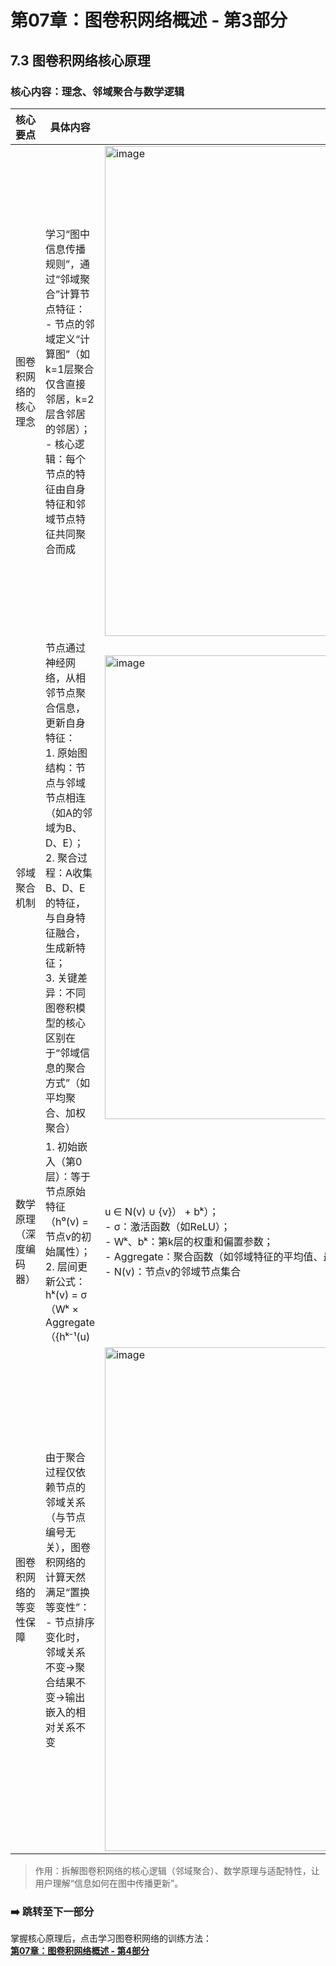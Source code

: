 # 第07章：图卷积网络概述 - 第3部分
## 7.3 图卷积网络核心原理
### 核心内容：理念、邻域聚合与数学逻辑  
| 核心要点       | 具体内容                                                                 | 图示文字解释                          |
|----------------|--------------------------------------------------------------------------|-------------------------------------------------------|
| 图卷积网络的核心理念 | 学习“图中信息传播规则”，通过“邻域聚合”计算节点特征：<br> - 节点的邻域定义“计算图”（如k=1层聚合仅含直接邻居，k=2层含邻居的邻居）；<br> - 核心逻辑：每个节点的特征由自身特征和邻域节点特征共同聚合而成 |<img width="1391" height="784" alt="image" src="https://github.com/user-attachments/assets/2c729398-7d17-4142-bb38-2effe3681d74" />|
| 邻域聚合机制   | 节点通过神经网络，从相邻节点聚合信息，更新自身特征：<br>1. 原始图结构：节点与邻域节点相连（如A的邻域为B、D、E）；<br>2. 聚合过程：A收集B、D、E的特征，与自身特征融合，生成新特征；<br>3. 关键差异：不同图卷积模型的核心区别在于“邻域信息的聚合方式”（如平均聚合、加权聚合） | <img width="1254" height="742" alt="image" src="https://github.com/user-attachments/assets/ba0ca5df-29af-4ea7-9a0b-57d3146e9541" /> |
| 数学原理（深度编码器） | 1. 初始嵌入（第0层）：等于节点原始特征（h⁰(v) = 节点v的初始属性）；<br>2. 层间更新公式：hᵏ(v) = σ（Wᵏ × Aggregate（{hᵏ⁻¹(u) | u ∈ N(v) ∪ {v}） + bᵏ）；<br> - σ：激活函数（如ReLU）；<br> - Wᵏ、bᵏ：第k层的权重和偏置参数；<br> - Aggregate：聚合函数（如邻域特征的平均值、最大值）；<br> - N(v)：节点v的邻域节点集合 |<img width="1279" height="751" alt="image" src="https://github.com/user-attachments/assets/eb09f922-dfa9-4bc9-bcca-4ce97bc3b52e" /> |
| 图卷积网络的等变性保障 | 由于聚合过程仅依赖节点的邻域关系（与节点编号无关），图卷积网络的计算天然满足“置换等变性”：<br> - 节点排序变化时，邻域关系不变→聚合结果不变→输出嵌入的相对关系不变 |<img width="1329" height="806" alt="image" src="https://github.com/user-attachments/assets/ae16bdd7-5362-41e6-94f8-92b89ff4241b" /> |

> 作用：拆解图卷积网络的核心逻辑（邻域聚合）、数学原理与适配特性，让用户理解“信息如何在图中传播更新”。  

### ➡️ 跳转至下一部分  
掌握核心原理后，点击学习图卷积网络的训练方法：  
**[第07章：图卷积网络概述 - 第4部分](chapter07_part4.md)**
